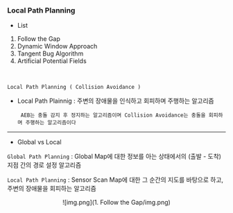 ### Local Path Planning 

- List

1. Follow the Gap
2. Dynamic Window Approach
3. Tangent Bug Algorithm
4. Artificial Potential Fields

<br>

`Local Path Planning ( Collision Avoidance )`

- Local Path Plainnig : 주변의 장애물을 인식하고 회피하며 주행하는 알고리즘

       AEB는 충돌 감지 후 정지하는 알고리즘이며 Collision Avoidance는 충돌을 회피하며 주행하는 알고리즘이다

---

- Global vs Local 

`Global Path Planning` : Global Map에 대한 정보를 아는 상태에서의 (출발 - 도착) 지점 간의 경로 설정 알고리즘

`Local Path Planning` : Sensor Scan Map에 대한 그 순간의 지도를 바탕으로 하고, 주변의 장애물을 회피하는 알고리즘

<div align="center">

![img.png](1. Follow the Gap/img.png)

</div>
